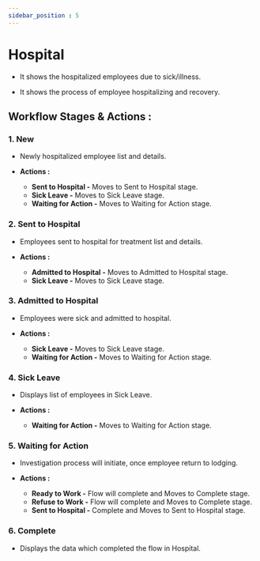 ```yaml
---
sidebar_position : 5
---
```


# Hospital

  - It shows the hospitalized employees due to sick/illness.

  - It shows the process of employee hospitalizing and recovery.

## Workflow Stages & Actions :

### 1. New

  - Newly hospitalized employee list and details.

  - **Actions :**
    - **Sent to Hospital -** Moves to Sent to Hospital stage.
    - **Sick Leave -** Moves to Sick Leave stage.
    - **Waiting for Action -** Moves to Waiting for Action stage.

### 2. Sent to Hospital

  - Employees sent to hospital for treatment list and details.

  - **Actions :**
    - **Admitted to Hospital -** Moves to Admitted to Hospital stage.
    - **Sick Leave -** Moves to Sick Leave stage.

### 3. Admitted to Hospital

  - Employees were sick and admitted to hospital.

  - **Actions :**
    - **Sick Leave -** Moves to Sick Leave stage.
    - **Waiting for Action -** Moves to Waiting for Action stage.

### 4. Sick Leave

  - Displays list of employees in Sick Leave.

  - **Actions :**
    - **Waiting for Action -** Moves to Waiting for Action stage.

### 5. Waiting for Action

  - Investigation process will initiate, once employee return to lodging.

  - **Actions :**
    - **Ready to Work -** Flow will complete and Moves to Complete stage.
    - **Refuse to Work -** Flow will complete and Moves to Complete stage.
    - **Sent to Hospital -** Complete and Moves to Sent to Hospital stage.

### 6. Complete

  - Displays the data which completed the flow in Hospital.